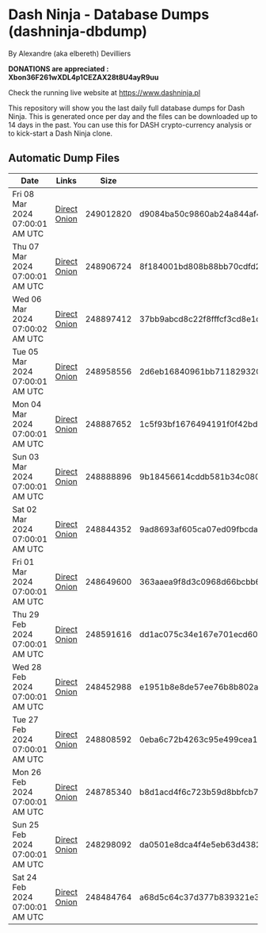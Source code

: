 # Dash Ninja - Database Dumps (dashninja-dbdump)
By Alexandre (aka elbereth) Devilliers

**DONATIONS are appreciated : Xbon36F261wXDL4p1CEZAX28t8U4ayR9uu**

Check the running live website at https://www.dashninja.pl

This repository will show you the last daily full database dumps for Dash Ninja. This is generated once per day and the files can be downloaded up to 14 days in the past.
You can use this for DASH crypto-currency analysis or to kick-start a Dash Ninja clone.


## Automatic Dump Files
| Date | Links | Size | SHA256 |
|--|--|--|--|
| Fri 08 Mar 2024 07:00:01 AM UTC | [Direct](https://oshi.at/aZXV) [Onion](http://5ety7tpkim5me6eszuwcje7bmy25pbtrjtue7zkqqgziljwqy3rrikqd.onion/aZXV) | 249012820 | d9084ba50c9860ab24a844af424c8c54c27dbed9e6b4810b1bf560ca60ab6e2d | 
| Thu 07 Mar 2024 07:00:01 AM UTC | [Direct](https://oshi.at/YmJh) [Onion](http://5ety7tpkim5me6eszuwcje7bmy25pbtrjtue7zkqqgziljwqy3rrikqd.onion/YmJh) | 248906724 | 8f184001bd808b88bb70cdfd2475663bb5321afb21faec7952c939ad23507716 | 
| Wed 06 Mar 2024 07:00:02 AM UTC | [Direct](https://oshi.at/CqNZ) [Onion](http://5ety7tpkim5me6eszuwcje7bmy25pbtrjtue7zkqqgziljwqy3rrikqd.onion/CqNZ) | 248897412 | 37bb9abcd8c22f8fffcf3cd8e1dcfecdbefa4e6ee13716669f9852e6960eb602 | 
| Tue 05 Mar 2024 07:00:01 AM UTC | [Direct](https://oshi.at/QCQN) [Onion](http://5ety7tpkim5me6eszuwcje7bmy25pbtrjtue7zkqqgziljwqy3rrikqd.onion/QCQN) | 248958556 | 2d6eb16840961bb7118293201947489f6ac6b1ea9fb79f5e2864b929ac707dc7 | 
| Mon 04 Mar 2024 07:00:01 AM UTC | [Direct](https://oshi.at/WpyQ) [Onion](http://5ety7tpkim5me6eszuwcje7bmy25pbtrjtue7zkqqgziljwqy3rrikqd.onion/WpyQ) | 248887652 | 1c5f93bf1676494191f0f42bdd31630340ff3731d91aca837df61b016c5bc74b | 
| Sun 03 Mar 2024 07:00:01 AM UTC | [Direct](https://oshi.at/oASS) [Onion](http://5ety7tpkim5me6eszuwcje7bmy25pbtrjtue7zkqqgziljwqy3rrikqd.onion/oASS) | 248888896 | 9b18456614cddb581b34c0803eca562bb92d22066187b7046ae372b265ff95cd | 
| Sat 02 Mar 2024 07:00:01 AM UTC | [Direct](https://oshi.at/oNKF) [Onion](http://5ety7tpkim5me6eszuwcje7bmy25pbtrjtue7zkqqgziljwqy3rrikqd.onion/oNKF) | 248844352 | 9ad8693af605ca07ed09fbcda17e5c510391d332ff1acfc7d04d4da0e1c2a14e | 
| Fri 01 Mar 2024 07:00:01 AM UTC | [Direct](https://oshi.at/JoHB) [Onion](http://5ety7tpkim5me6eszuwcje7bmy25pbtrjtue7zkqqgziljwqy3rrikqd.onion/JoHB) | 248649600 | 363aaea9f8d3c0968d66bcbb65396ab557970b191997de9dbf1de111ebeab45c | 
| Thu 29 Feb 2024 07:00:01 AM UTC | [Direct](https://oshi.at/fjnr) [Onion](http://5ety7tpkim5me6eszuwcje7bmy25pbtrjtue7zkqqgziljwqy3rrikqd.onion/fjnr) | 248591616 | dd1ac075c34e167e701ecd60d6894e05f3203d95ec58b927a34f16ecc2335731 | 
| Wed 28 Feb 2024 07:00:01 AM UTC | [Direct](https://oshi.at/HUsV) [Onion](http://5ety7tpkim5me6eszuwcje7bmy25pbtrjtue7zkqqgziljwqy3rrikqd.onion/HUsV) | 248452988 | e1951b8e8de57ee76b8b802af4771d51cb7be8ef9f6bbbba622f15ef2b2f3de0 | 
| Tue 27 Feb 2024 07:00:01 AM UTC | [Direct](https://oshi.at/iJCE) [Onion](http://5ety7tpkim5me6eszuwcje7bmy25pbtrjtue7zkqqgziljwqy3rrikqd.onion/iJCE) | 248808592 | 0eba6c72b4263c95e499cea1ce9d581abace2c122bcc194adb35ba7b8376b198 | 
| Mon 26 Feb 2024 07:00:01 AM UTC | [Direct](https://oshi.at/dDXV) [Onion](http://5ety7tpkim5me6eszuwcje7bmy25pbtrjtue7zkqqgziljwqy3rrikqd.onion/dDXV) | 248785340 | b8d1acd4f6c723b59d8bbfcb7bb86399ce19d9b6e6789ab2cdf81242d1be115b | 
| Sun 25 Feb 2024 07:00:01 AM UTC | [Direct](https://oshi.at/ymAE) [Onion](http://5ety7tpkim5me6eszuwcje7bmy25pbtrjtue7zkqqgziljwqy3rrikqd.onion/ymAE) | 248298092 | da0501e8dca4f4e5eb63d43828ef55240649563c5eef1d8fee79964a83cb1aad | 
| Sat 24 Feb 2024 07:00:01 AM UTC | [Direct](https://oshi.at/Wafv) [Onion](http://5ety7tpkim5me6eszuwcje7bmy25pbtrjtue7zkqqgziljwqy3rrikqd.onion/Wafv) | 248484764 | a68d5c64c37d377b839321e3ffb2bdf0b675aea8c6a03c4db13fb2b820a1b9a9 | 
